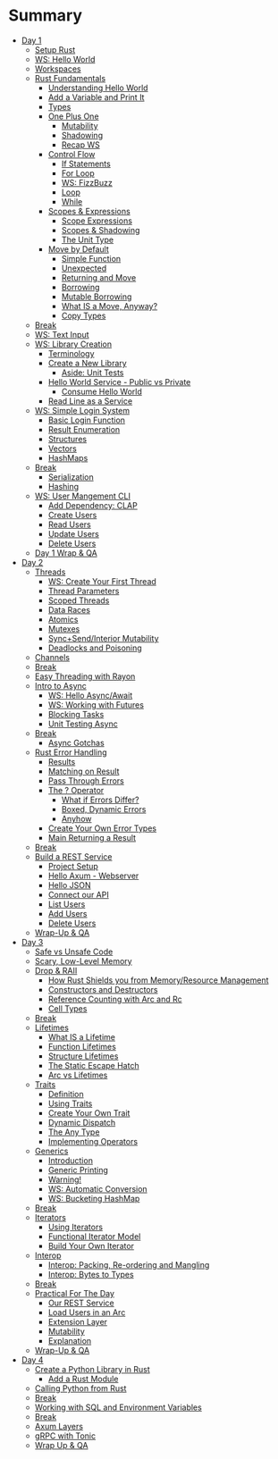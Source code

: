 # Summary

- [Day 1](./day1/intro.md)
    - [Setup Rust](./day1/setup_rust.md)
    - [WS: Hello World](./day1/hello_world.md)
    - [Workspaces](./day1/workspaces.md)
    - [Rust Fundamentals](./day1/fundamentals_intro.md)
        - [Understanding Hello World](./day1/f1_hello_world.md)
        - [Add a Variable and Print It](./day1/f2_variable_print.md)
        - [Types](./day1/f3_types.md)
        - [One Plus One](./day1/f4_one_plus_one.md)
            - [Mutability](./day1/f4_one_plus_one_mut.md)
            - [Shadowing](./day1/f4_one_plus_one_shadow.md)
            - [Recap WS](./day1/f4_recap_workshop.md)
        - [Control Flow](./day1/f5_control_flow.md)
            - [If Statements](./day1/f6_if.md)
            - [For Loop](./day1/f7_for.md)
            - [WS: FizzBuzz](./day1/f8_fizzbuzz.md)
            - [Loop](./day1/f9_loop.md)
            - [While](./day1/f10_while.md)
        - [Scopes & Expressions](./day1/f11_scopes.md)
            - [Scope Expressions](./day1/f12_scope_expr.md)
            - [Scopes & Shadowing](./day1/f13_scope_shadowing.md)
            - [The Unit Type](./day1/f14_unit_type.md)
        - [Move by Default]()
            - [Simple Function](./day1/f15_move_default_fn.md)
            - [Unexpected](./day1/f15_move_default_fn_unexpected.md)
            - [Returning and Move](./day1/f15_move_default_fn_return.md)
            - [Borrowing](./day1/f15_move_default_fn_borrow.md)
            - [Mutable Borrowing](./day1/f15_move_default_fn_borrow_mut.md)
            - [What IS a Move, Anyway?](./day1/f15_what_is_a_move.md)
            - [Copy Types](./day1/f15_copy_types.md)
    - [Break]()
    - [WS: Text Input](./day1/text_input.md)
    - [WS: Library Creation]()
        - [Terminology](./day1/library1_terms.md)
        - [Create a New Library](./day1/library_ws1.md)
            - [Aside: Unit Tests](./day1/library_ws2.md)
        - [Hello World Service - Public vs Private](./day1/library_ws3.md)
            - [Consume Hello World](./day1/library_ws4.md)
        - [Read Line as a Service](./day1/library_ws5.md)
    - [WS: Simple Login System]()
        - [Basic Login Function](./day1/login_sys_simple.md)
        - [Result Enumeration](./day1/login_sys_enums.md)
        - [Structures](./day1/login_sys_structs.md)
        - [Vectors](./day1/login_sys_vectors.md)
        - [HashMaps](./day1/login_sys_hashmap.md)
    - [Break]()
        - [Serialization](./day1/login_serialization.md)
        - [Hashing](./day1/login_hashing.md)
    - [WS: User Mangement CLI](./day1/cli.md)
        - [Add Dependency: CLAP]()
        - [Create Users]()
        - [Read Users]()
        - [Update Users]()
        - [Delete Users]()
    - [Day 1 Wrap & QA]()
- [Day 2](./day2/intro.md)
    - [Threads](./day2/threads_intro.md)
        - [WS: Create Your First Thread](./day2/first_thread.md)
        - [Thread Parameters](./day2/thread_params.md)
        - [Scoped Threads](./day2/scoped_threads.md)
        - [Data Races](./day2/fearful_concurrency.md)
        - [Atomics](./day2/atomics.md)
        - [Mutexes](./day2/mutexes.md)
        - [Sync+Send/Interior Mutability](./day2/interior_mutability.md)
        - [Deadlocks and Poisoning](./day2/deadlocks.md)
    - [Channels](./day2/channels.md)
    - [Break]()
    - [Easy Threading with Rayon](./day2/rayon.md)
    - [Intro to Async](./day2/async_intro.md)
        - [WS: Hello Async/Await](./day2/async_hello.md)
        - [WS: Working with Futures](./day2/async_futures.md)
        - [Blocking Tasks](./day2/async_blocking.md)
        - [Unit Testing Async](./day2/async_testing.md)
    - [Break]()
        - [Async Gotchas]()
    - [Rust Error Handling](./day2/errors.md)
        - [Results]()
        - [Matching on Result]()
        - [Pass Through Errors]()
        - [The ? Operator]()
            - [What if Errors Differ?]()
            - [Boxed, Dynamic Errors]()
            - [Anyhow]()
        - [Create Your Own Error Types]()
        - [Main Returning a Result]()
    - [Break]()
    - [Build a REST Service]()
        - [Project Setup]()
        - [Hello Axum - Webserver]()
        - [Hello JSON]()
        - [Connect our API]()
        - [List Users]()
        - [Add Users]()
        - [Delete Users]()
    - [Wrap-Up & QA]()
- [Day 3]()
    - [Safe vs Unsafe Code]()
    - [Scary, Low-Level Memory](./day3/alloc.md)
    - [Drop & RAII](./day3/drop.md)
        - [How Rust Shields you from Memory/Resource Management]()
        - [Constructors and Destructors]()
        - [Reference Counting with Arc and Rc]()
        - [Cell Types]()
    - [Break]()
    - [Lifetimes](./day3/lifetimes.md)
        - [What IS a Lifetime]()
        - [Function Lifetimes]()
        - [Structure Lifetimes]()
        - [The Static Escape Hatch]()
        - [Arc vs Lifetimes]()
    - [Traits](./day3/traits.md)
        - [Definition]()
        - [Using Traits]()
        - [Create Your Own Trait]()
        - [Dynamic Dispatch]()
        - [The Any Type]()
        - [Implementing Operators]()
    - [Generics](./day3/generics.md)
        - [Introduction]()
        - [Generic Printing]()
        - [Warning!]()
        - [WS: Automatic Conversion]()
        - [WS: Bucketing HashMap]()
    - [Break]()
    - [Iterators](./day3/iterators.md)
        - [Using Iterators]()
        - [Functional Iterator Model]()
        - [Build Your Own Iterator]()
    - [Interop]()
        - [Interop: Packing, Re-ordering and Mangling](./day3/packing.md)
        - [Interop: Bytes to Types](./day3/bytes_types.md)
    - [Break]()
    - [Practical For The Day]()
         - [Our REST Service]()
         - [Load Users in an Arc]()
         - [Extension Layer]()
         - [Mutability]()
         - [Explanation]()
    - [Wrap-Up & QA]()
- [Day 4]()
    - [Create a Python Library in Rust](./day4/pyfib.md)
        - [Add a Rust Module](./day4/pyo3_rfib.md)
    - [Calling Python from Rust]()
    - [Break]()
    - [Working with SQL and Environment Variables](./day4/databases.md)
    - [Break]()
    - [Axum Layers]()
    - [gRPC with Tonic]()
    - [Wrap Up & QA]()
